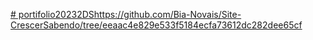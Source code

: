 [# portifolio20232DS](https://github.com/Bia-Novais/Site-CrescerSabendo/tree/eeaac4e829e533f5184ecfa73612dc282dee65cf)https://github.com/Bia-Novais/Site-CrescerSabendo/tree/eeaac4e829e533f5184ecfa73612dc282dee65cf
